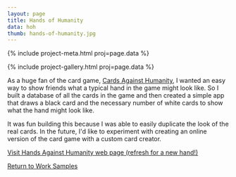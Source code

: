 ```yaml
---
layout: page
title: Hands of Humanity
data: hoh
thumb: hands-of-humanity.jpg
---
```


{% include project-meta.html proj=page.data %}

{% include project-gallery.html proj=page.data %}

As a huge fan of the card game, [Cards Against Humanity](https://cardsagainsthumanity.com), I wanted an easy way to show friends what a typical hand in the game might look like. So I built a database of all the cards in the game and then created a simple app that draws a black card and the necessary number of white cards to show what the hand might look like.

It was fun building this because I was able to easily duplicate the look of the real cards. In the future, I'd like to experiment with creating an online version of the card game with a custom card creator.

[Visit Hands Against Humanity web page (refresh for a new hand!)](http://hands-of-humanity.herokuapp.com)

[Return to Work Samples](/work.html)
